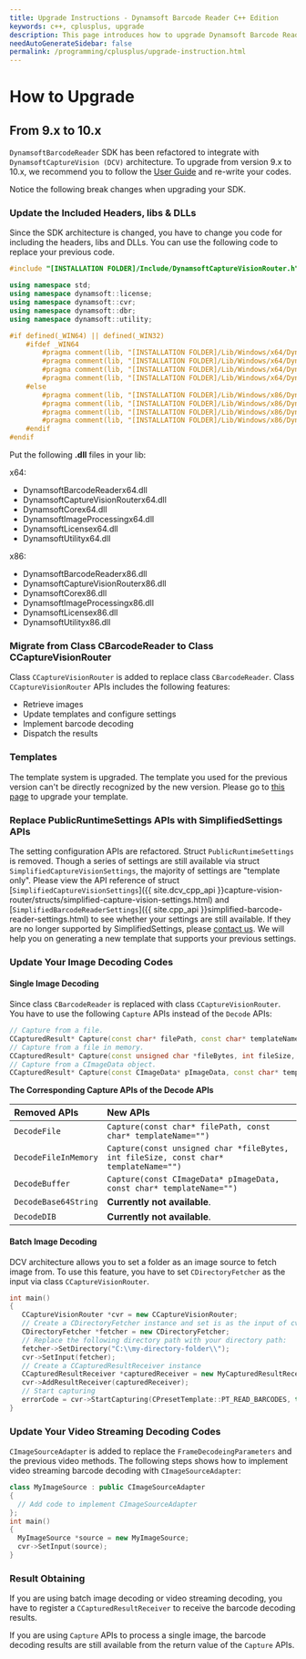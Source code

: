 ```yaml
---
title: Upgrade Instructions - Dynamsoft Barcode Reader C++ Edition
keywords: c++, cplusplus, upgrade
description: This page introduces how to upgrade Dynamsoft Barcode Reader
needAutoGenerateSidebar: false
permalink: /programming/cplusplus/upgrade-instruction.html
---
```


# How to Upgrade

## From 9.x to 10.x

`DynamsoftBarcodeReader` SDK has been refactored to integrate with `DynamsoftCaptureVision (DCV)` architecture. To upgrade from version 9.x to 10.x, we recommend you to follow the [User Guide](user-guide.md) and re-write your codes.

Notice the following break changes when upgrading your SDK.

### Update the Included Headers, libs & DLLs

Since the SDK architecture is changed, you have to change you code for including the headers, libs and DLLs. You can use the following code to replace your previous code.

```cpp
#include "[INSTALLATION FOLDER]/Include/DynamsoftCaptureVisionRouter.h"

using namespace std;
using namespace dynamsoft::license;
using namespace dynamsoft::cvr;
using namespace dynamsoft::dbr;
using namespace dynamsoft::utility;

#if defined(_WIN64) || defined(_WIN32)
    #ifdef _WIN64
        #pragma comment(lib, "[INSTALLATION FOLDER]/Lib/Windows/x64/DynamsoftCorex64.lib")
        #pragma comment(lib, "[INSTALLATION FOLDER]/Lib/Windows/x64/DynamsoftLicensex64.lib")
        #pragma comment(lib, "[INSTALLATION FOLDER]/Lib/Windows/x64/DynamsoftCaptureVisionRouterx64.lib")
        #pragma comment(lib, "[INSTALLATION FOLDER]/Lib/Windows/x64/DynamsoftUtilityx64.lib")
    #else
        #pragma comment(lib, "[INSTALLATION FOLDER]/Lib/Windows/x86/DynamsoftCorex86.lib")
        #pragma comment(lib, "[INSTALLATION FOLDER]/Lib/Windows/x86/DynamsoftLicensex86.lib")
        #pragma comment(lib, "[INSTALLATION FOLDER]/Lib/Windows/x86/DynamsoftCaptureVisionRouterx86.lib")
        #pragma comment(lib, "[INSTALLATION FOLDER]/Lib/Windows/x86/DynamsoftUtilityx86.lib")
    #endif
#endif
```

Put the following **.dll** files in your lib:

x64:

* DynamsoftBarcodeReaderx64.dll
* DynamsoftCaptureVisionRouterx64.dll
* DynamsoftCorex64.dll
* DynamsoftImageProcessingx64.dll
* DynamsoftLicensex64.dll
* DynamsoftUtilityx64.dll

x86:

* DynamsoftBarcodeReaderx86.dll
* DynamsoftCaptureVisionRouterx86.dll
* DynamsoftCorex86.dll
* DynamsoftImageProcessingx86.dll
* DynamsoftLicensex86.dll
* DynamsoftUtilityx86.dll

### Migrate from Class CBarcodeReader to Class CCaptureVisionRouter

Class `CCaptureVisionRouter` is added to replace class `CBarcodeReader`. Class `CCaptureVisionRouter` APIs includes the following features:

* Retrieve images
* Update templates and configure settings
* Implement barcode decoding
* Dispatch the results

### Templates

The template system is upgraded. The template you used for the previous version can't be directly recognized by the new version. Please go to [this page]() to upgrade your template.

### Replace PublicRuntimeSettings APIs with SimplifiedSettings APIs

The setting configuration APIs are refactored. Struct `PublicRuntimeSettings` is removed. Though a series of settings are still available via struct `SimplifiedCaptureVisionSettings`, the majority of settings are "template only". Please view the API reference of struct [`SimplifiedCaptureVisionSettings`]({{ site.dcv_cpp_api }}capture-vision-router/structs/simplified-capture-vision-settings.html) and [`SimplifiedBarcodeReaderSettings`]({{ site.cpp_api }}simplified-barcode-reader-settings.html) to see whether your settings are still available. If they are no longer supported by SimplifiedSettings, please <a href="https://www.dynamsoft.com/company/customer-service/#contact" target="_blank">contact us</a>. We will help you on generating a new template that supports your previous settings.

### Update Your Image Decoding Codes

#### Single Image Decoding

Since class `CBarcodeReader` is replaced with class `CCaptureVisionRouter`. You have to use the following `Capture` APIs instead of the `Decode` APIs:

```cpp
// Capture from a file.
CCapturedResult* Capture(const char* filePath, const char* templateName="");
// Capture from a file in memory.
CCapturedResult* Capture(const unsigned char *fileBytes, int fileSize, const char* templateName="");
// Capture from a CImageData object.
CCapturedResult* Capture(const CImageData* pImageData, const char* templateName="");
```

**The Corresponding Capture APIs of the Decode APIs**

| Removed APIs | New APIs |
| :----------- | :------- |
| `DecodeFile` | `Capture(const char* filePath, const char* templateName="")` |
| `DecodeFileInMemory` | `Capture(const unsigned char *fileBytes, int fileSize, const char* templateName="")` |
| `DecodeBuffer` | `Capture(const CImageData* pImageData, const char* templateName="")` |
| `DecodeBase64String` | **Currently not available**. |
| `DecodeDIB` | **Currently not available**. |

#### Batch Image Decoding

DCV architecture allows you to set a folder as an image source to fetch image from. To use this feature, you have to set `CDirectoryFetcher` as the input via class `CCaptureVisionRouter`.

```cpp
int main()
{
   CCaptureVisionRouter *cvr = new CCaptureVisionRouter;
   // Create a CDirectoryFetcher instance and set is as the input of cvr
   CDirectoryFetcher *fetcher = new CDirectoryFetcher;
   // Replace the following directory path with your directory path:
   fetcher->SetDirectory("C:\\my-directory-folder\\");
   cvr->SetInput(fetcher);
   // Create a CCapturedResultReceiver instance 
   CCapturedResultReceiver *capturedReceiver = new MyCapturedResultReceiver;
   cvr->AddResultReceiver(capturedReceiver);
   // Start capturing
   errorCode = cvr->StartCapturing(CPresetTemplate::PT_READ_BARCODES, true, errorMsg, 512);
}
```

### Update Your Video Streaming Decoding Codes

`CImageSourceAdapter` is added to replace the `FrameDecodeingParameters` and the previous video methods. The following steps shows how to implement video streaming barcode decoding with `CImageSourceAdapter`:

```cpp
class MyImageSource : public CImageSourceAdapter 
{
  // Add code to implement CImageSourceAdapter
};
int main()
{
  MyImageSource *source = new MyImageSource;
  cvr->SetInput(source);
}
```

### Result Obtaining

If you are using batch image decoding or video streaming decoding, you have to register a `CCapturedResultReceiver` to receive the barcode decoding results.

If you are using `Capture` APIs to process a single image, the barcode decoding results are still available from the return value of the `Capture` APIs.
